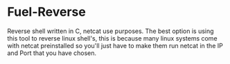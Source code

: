# Fuel-Reverse
Reverse shell written in C, netcat use purposes. The best option is using this tool to reverse linux shell's, this is because many linux systems come with netcat preinstalled so you'll just have to make them run netcat in the IP and Port that you have chosen.
